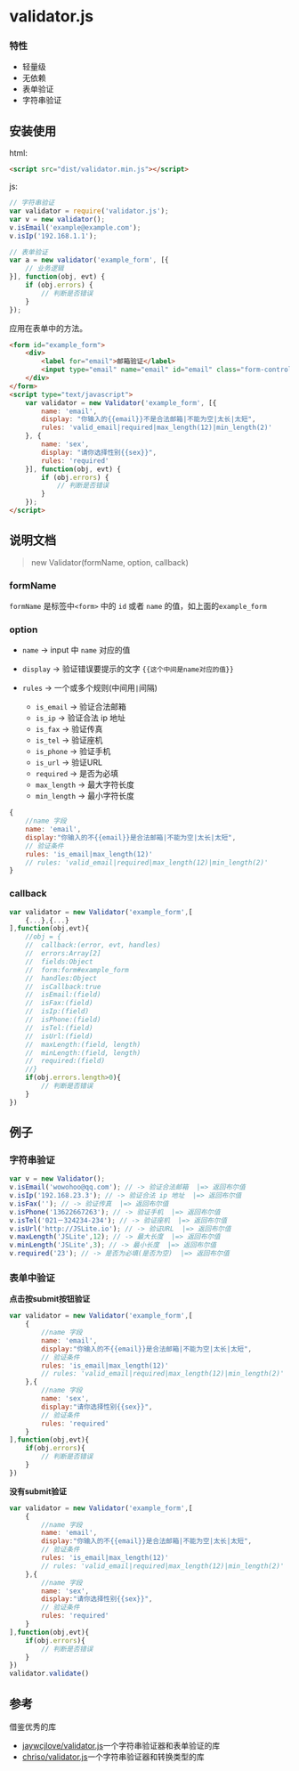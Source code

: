 validator.js
===================================
### 特性
 * 轻量级
 * 无依赖
 * 表单验证
 * 字符串验证

安装使用
-----------------------------------

html:

```html 
<script src="dist/validator.min.js"></script>
```

js:
```js
// 字符串验证
var validator = require('validator.js');
var v = new validator();
v.isEmail('example@example.com');
v.isIp('192.168.1.1');

// 表单验证
var a = new validator('example_form', [{
    // 业务逻辑
}], function(obj, evt) {
    if (obj.errors) {
        // 判断是否错误
    }
});
```


应用在表单中的方法。

```html 
<form id="example_form">
    <div>
        <label for="email">邮箱验证</label>
        <input type="email" name="email" id="email" class="form-control" placeholder="Email">
    </div>
</form>
<script type="text/javascript">
    var validator = new Validator('example_form', [{
        name: 'email',
        display: "你输入的{{email}}不是合法邮箱|不能为空|太长|太短",
        rules: 'valid_email|required|max_length(12)|min_length(2)'
    }, {
        name: 'sex',
        display: "请你选择性别{{sex}}",
        rules: 'required'
    }], function(obj, evt) {
        if (obj.errors) {
            // 判断是否错误
        }
    });
</script>
```


## 说明文档

> new Validator(formName, option, callback)

### formName

`formName` 是标签中`<form>` 中的 `id` 或者 `name` 的值，如上面的`example_form`

### option

- `name` -> input 中 `name` 对应的值
- `display` -> 验证错误要提示的文字 `{{这个中间是name对应的值}}` 
- `rules` -> 一个或多个规则(中间用`|`间隔)

    - `is_email` -> 验证合法邮箱
    - `is_ip` -> 验证合法 ip 地址
    - `is_fax` -> 验证传真
    - `is_tel` -> 验证座机
    - `is_phone` -> 验证手机
    - `is_url` -> 验证URL
    - `required` -> 是否为必填
    - `max_length` -> 最大字符长度
    - `min_length` -> 最小字符长度

```js 
{
    //name 字段
    name: 'email',
    display:"你输入的不{{email}}是合法邮箱|不能为空|太长|太短",
    // 验证条件
    rules: 'is_email|max_length(12)'
    // rules: 'valid_email|required|max_length(12)|min_length(2)'
}
```

### callback

```js 
var validator = new Validator('example_form',[
    {...},{...}
],function(obj,evt){
    //obj = {
    //  callback:(error, evt, handles)
    //  errors:Array[2]
    //  fields:Object
    //  form:form#example_form
    //  handles:Object
    //  isCallback:true
    //  isEmail:(field)
    //  isFax:(field)
    //  isIp:(field)
    //  isPhone:(field)
    //  isTel:(field)
    //  isUrl:(field)
    //  maxLength:(field, length)
    //  minLength:(field, length)
    //  required:(field)
    //} 
    if(obj.errors.length>0){
        // 判断是否错误
    }
})
```

## 例子

### 字符串验证 

```js
var v = new Validator();
v.isEmail('wowohoo@qq.com'); // -> 验证合法邮箱  |=> 返回布尔值
v.isIp('192.168.23.3'); // -> 验证合法 ip 地址  |=> 返回布尔值
v.isFax(''); // -> 验证传真  |=> 返回布尔值
v.isPhone('13622667263'); // -> 验证手机  |=> 返回布尔值
v.isTel('021－324234-234'); // -> 验证座机  |=> 返回布尔值
v.isUrl('http://JSLite.io'); // -> 验证URL  |=> 返回布尔值
v.maxLength('JSLite',12); // -> 最大长度  |=> 返回布尔值
v.minLength('JSLite',3); // -> 最小长度  |=> 返回布尔值
v.required('23'); // -> 是否为必填(是否为空)  |=> 返回布尔值
```

### 表单中验证

**点击按submit按钮验证** 

```js 
var validator = new Validator('example_form',[
    {
        //name 字段
        name: 'email',
        display:"你输入的不{{email}}是合法邮箱|不能为空|太长|太短",
        // 验证条件
        rules: 'is_email|max_length(12)'
        // rules: 'valid_email|required|max_length(12)|min_length(2)'
    },{
        //name 字段
        name: 'sex',
        display:"请你选择性别{{sex}}",
        // 验证条件
        rules: 'required'
    }
],function(obj,evt){
    if(obj.errors){
        // 判断是否错误
    }
})
```

**没有submit验证**

```js 
var validator = new Validator('example_form',[
    {
        //name 字段
        name: 'email',
        display:"你输入的不{{email}}是合法邮箱|不能为空|太长|太短",
        // 验证条件
        rules: 'is_email|max_length(12)'
        // rules: 'valid_email|required|max_length(12)|min_length(2)'
    },{
        //name 字段
        name: 'sex',
        display:"请你选择性别{{sex}}",
        // 验证条件
        rules: 'required'
    }
],function(obj,evt){
    if(obj.errors){
        // 判断是否错误
    }
})
validator.validate()
```


## 参考

借鉴优秀的库

- [jaywcjlove/validator.js](https://github.com/jaywcjlove/validator.js)一个字符串验证器和表单验证的库
- [chriso/validator.js](https://github.com/chriso/validator.js)一个字符串验证器和转换类型的库
